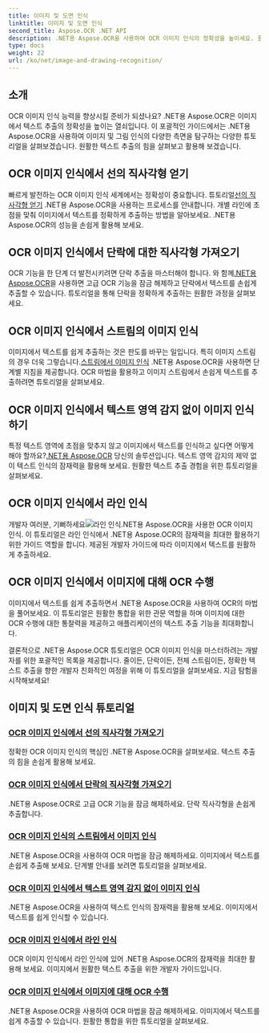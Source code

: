 ```yaml
---
title: 이미지 및 도면 인식
linktitle: 이미지 및 도면 인식
second_title: Aspose.OCR .NET API
description: .NET용 Aspose.OCR을 사용하여 OCR 이미지 인식의 정확성을 높이세요. 줄, 단락, 전체 스트림 등 이미지에서 텍스트를 쉽게 추출할 수 있습니다.
type: docs
weight: 22
url: /ko/net/image-and-drawing-recognition/
---
```

## 소개

OCR 이미지 인식 능력을 향상시킬 준비가 되셨나요? .NET용 Aspose.OCR은 이미지에서 텍스트 추출의 정확성을 높이는 열쇠입니다. 이 포괄적인 가이드에서는 .NET용 Aspose.OCR을 사용하여 이미지 및 그림 인식의 다양한 측면을 탐구하는 다양한 튜토리얼을 살펴보겠습니다. 원활한 텍스트 추출의 힘을 살펴보고 활용해 보겠습니다.

## OCR 이미지 인식에서 선의 직사각형 얻기

 빠르게 발전하는 OCR 이미지 인식 세계에서는 정확성이 중요합니다. 튜토리얼[선의 직사각형 얻기](./get-rectangles-for-lines/) .NET용 Aspose.OCR을 사용하는 프로세스를 안내합니다. 개별 라인에 초점을 맞춰 이미지에서 텍스트를 정확하게 추출하는 방법을 알아보세요. .NET용 Aspose.OCR의 성능을 손쉽게 활용해 보세요.

## OCR 이미지 인식에서 단락에 대한 직사각형 가져오기

 OCR 기능을 한 단계 더 발전시키려면 단락 추출을 마스터해야 합니다. 와 함께[.NET용 Aspose.OCR](./get-rectangles-for-paragraphs/)을 사용하면 고급 OCR 기능을 잠금 해제하고 단락에서 텍스트를 손쉽게 추출할 수 있습니다. 튜토리얼을 통해 단락을 정확하게 추출하는 원활한 과정을 살펴보세요.

## OCR 이미지 인식에서 스트림의 이미지 인식

 이미지에서 텍스트를 쉽게 추출하는 것은 판도를 바꾸는 일입니다. 특히 이미지 스트림의 경우 더욱 그렇습니다.[스트림에서 이미지 인식](./recognize-image-from-stream/) .NET용 Aspose.OCR을 사용하면 단계별 지침을 제공합니다. OCR 마법을 활용하고 이미지 스트림에서 손쉽게 텍스트를 추출하려면 튜토리얼을 살펴보세요.

## OCR 이미지 인식에서 텍스트 영역 감지 없이 이미지 인식하기

 특정 텍스트 영역에 초점을 맞추지 않고 이미지에서 텍스트를 인식하고 싶다면 어떻게 해야 할까요?[.NET용 Aspose.OCR](./recognize-image-without-text-area-detection/) 당신의 솔루션입니다. 텍스트 영역 감지의 제약 없이 텍스트 인식의 잠재력을 활용해 보세요. 원활한 텍스트 추출 경험을 위한 튜토리얼을 살펴보세요.

## OCR 이미지 인식에서 라인 인식

 개발자 여러분, 기뻐하세요![라인 인식](./recognize-line/).NET용 Aspose.OCR을 사용한 OCR 이미지 인식. 이 튜토리얼은 라인 인식에서 .NET용 Aspose.OCR의 잠재력을 최대한 활용하기 위한 가이드 역할을 합니다. 제공된 개발자 가이드에 따라 이미지에서 텍스트를 원활하게 추출하세요.

## OCR 이미지 인식에서 이미지에 대해 OCR 수행
이미지에서 텍스트를 쉽게 추출하면서 .NET용 Aspose.OCR을 사용하여 OCR의 마법을 풀어보세요. 이 튜토리얼은 원활한 통합을 위한 관문 역할을 하며 이미지에 대한 OCR 수행에 대한 통찰력을 제공하고 애플리케이션의 텍스트 추출 기능을 최대화합니다.

결론적으로 .NET용 Aspose.OCR 튜토리얼은 OCR 이미지 인식을 마스터하려는 개발자를 위한 포괄적인 목록을 제공합니다. 줄이든, 단락이든, 전체 스트림이든, 정확한 텍스트 추출을 향한 개발자 친화적인 여정을 위해 이 튜토리얼을 살펴보세요. 지금 탐험을 시작해보세요!
## 이미지 및 도면 인식 튜토리얼
### [OCR 이미지 인식에서 선의 직사각형 가져오기](./get-rectangles-for-lines/)
정확한 OCR 이미지 인식의 핵심인 .NET용 Aspose.OCR을 살펴보세요. 텍스트 추출의 힘을 손쉽게 활용해 보세요.
### [OCR 이미지 인식에서 단락의 직사각형 가져오기](./get-rectangles-for-paragraphs/)
.NET용 Aspose.OCR로 고급 OCR 기능을 잠금 해제하세요. 단락 직사각형을 손쉽게 추출합니다.
### [OCR 이미지 인식의 스트림에서 이미지 인식](./recognize-image-from-stream/)
.NET용 Aspose.OCR을 사용하여 OCR 마법을 잠금 해제하세요. 이미지에서 텍스트를 손쉽게 추출해 보세요. 단계별 안내를 보려면 튜토리얼을 살펴보세요.
### [OCR 이미지 인식에서 텍스트 영역 감지 없이 이미지 인식](./recognize-image-without-text-area-detection/)
.NET용 Aspose.OCR을 사용하여 텍스트 인식의 잠재력을 활용해 보세요. 이미지에서 텍스트를 쉽게 인식할 수 있습니다.
### [OCR 이미지 인식에서 라인 인식](./recognize-line/)
OCR 이미지 인식에서 라인 인식에 있어 .NET용 Aspose.OCR의 잠재력을 최대한 활용해 보세요. 이미지에서 원활한 텍스트 추출을 위한 개발자 가이드입니다.
### [OCR 이미지 인식에서 이미지에 대해 OCR 수행](./perform-ocr-on-image/)
.NET용 Aspose.OCR을 사용하여 OCR 마법을 잠금 해제하세요. 이미지에서 텍스트를 쉽게 추출할 수 있습니다. 원활한 통합을 위한 튜토리얼을 살펴보세요.